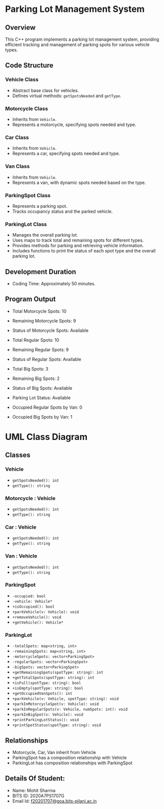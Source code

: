 # Parking Lot Management System

## Overview

This C++ program implements a parking lot management system, providing efficient tracking and management of parking spots for various vehicle types.

## Code Structure

### Vehicle Class

- Abstract base class for vehicles.
- Defines virtual methods: `getSpotsNeeded` and `getType`.

### Motorcycle Class

- Inherits from `Vehicle`.
- Represents a motorcycle, specifying spots needed and type.

### Car Class

- Inherits from `Vehicle`.
- Represents a car, specifying spots needed and type.

### Van Class

- Inherits from `Vehicle`.
- Represents a van, with dynamic spots needed based on the type.

### ParkingSpot Class

- Represents a parking spot.
- Tracks occupancy status and the parked vehicle.

### ParkingLot Class

- Manages the overall parking lot.
- Uses maps to track total and remaining spots for different types.
- Provides methods for parking and retrieving vehicle information.
- Includes functions to print the status of each spot type and the overall parking lot.

## Development Duration

- Coding Time: Approximately 50 minutes.

## Program Output

- Total Motorcycle Spots: 10
- Remaining Motorcycle Spots: 9
- Status of Motorcycle Spots: Available

- Total Regular Spots: 10
- Remaining Regular Spots: 9
- Status of Regular Spots: Available

- Total Big Spots: 3
- Remaining Big Spots: 2
- Status of Big Spots: Available

- Parking Lot Status: Available
- Occupied Regular Spots by Van: 0
- Occupied Big Spots by Van: 1

# UML Class Diagram

## Classes

### Vehicle
- `getSpotsNeeded(): int`
- `getType(): string`

### Motorcycle : Vehicle
- `getSpotsNeeded(): int`
- `getType(): string`

### Car : Vehicle
- `getSpotsNeeded(): int`
- `getType(): string`

### Van : Vehicle
- `getSpotsNeeded(): int`
- `getType(): string`

### ParkingSpot
- `-occupied: bool`
- `-vehicle: Vehicle*`
- `+isOccupied(): bool`
- `+parkVehicle(v: Vehicle): void`
- `+removeVehicle(): void`
- `+getVehicle(): Vehicle*`

### ParkingLot
- `-totalSpots: map<string, int>`
- `-remainingSpots: map<string, int>`
- `-motorcycleSpots: vector<ParkingSpot>`
- `-regularSpots: vector<ParkingSpot>`
- `-bigSpots: vector<ParkingSpot>`
- `+getRemainingSpots(spotType: string): int`
- `+getTotalSpots(spotType: string): int`
- `+isFull(spotType: string): bool`
- `+isEmpty(spotType: string): bool`
- `+getOccupiedVanSpots(): int`
- `+parkVehicle(v: Vehicle, spotType: string): void`
- `+parkInMotorcycleSpot(v: Vehicle): void`
- `+parkInRegularSpots(v: Vehicle, numSpots: int): void`
- `+parkInBigSpot(v: Vehicle): void`
- `+printParkingLotStatus(): void`
- `+printSpotStatus(spotType: string): void`

## Relationships
- Motorcycle, Car, Van inherit from Vehicle
- ParkingSpot has a composition relationship with Vehicle
- ParkingLot has composition relationships with ParkingSpot

## Details Of Student:
- Name: Mohit Sharma
- BITS ID: 2020A7PS1707G
- Email Id: f20201707@goa.bits-pilani.ac.in
